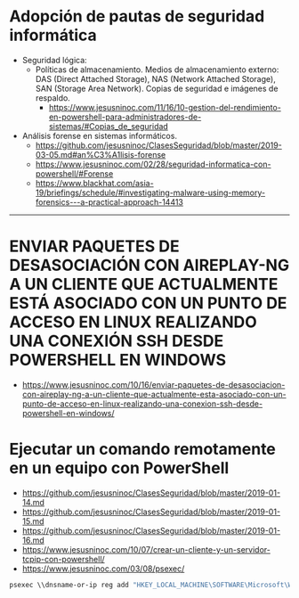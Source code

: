 # Adopción de pautas de seguridad informática
- Seguridad lógica:
  - Políticas de almacenamiento. Medios de almacenamiento externo: DAS (Direct Attached Storage), NAS (Network Attached Storage), SAN (Storage Area Network). Copias de seguridad e imágenes de respaldo.
    - https://www.jesusninoc.com/11/16/10-gestion-del-rendimiento-en-powershell-para-administradores-de-sistemas/#Copias_de_seguridad
- Análisis forense en sistemas informáticos.
  - https://github.com/jesusninoc/ClasesSeguridad/blob/master/2019-03-05.md#an%C3%A1lisis-forense
  - https://www.jesusninoc.com/02/28/seguridad-informatica-con-powershell/#Forense
  - https://www.blackhat.com/asia-19/briefings/schedule/#investigating-malware-using-memory-forensics---a-practical-approach-14413

--------------

# ENVIAR PAQUETES DE DESASOCIACIÓN CON AIREPLAY-NG A UN CLIENTE QUE ACTUALMENTE ESTÁ ASOCIADO CON UN PUNTO DE ACCESO EN LINUX REALIZANDO UNA CONEXIÓN SSH DESDE POWERSHELL EN WINDOWS
* https://www.jesusninoc.com/10/16/enviar-paquetes-de-desasociacion-con-aireplay-ng-a-un-cliente-que-actualmente-esta-asociado-con-un-punto-de-acceso-en-linux-realizando-una-conexion-ssh-desde-powershell-en-windows/

# Ejecutar un comando remotamente en un equipo con PowerShell
* https://github.com/jesusninoc/ClasesSeguridad/blob/master/2019-01-14.md
* https://github.com/jesusninoc/ClasesSeguridad/blob/master/2019-01-15.md
* https://github.com/jesusninoc/ClasesSeguridad/blob/master/2019-01-16.md
* https://www.jesusninoc.com/10/07/crear-un-cliente-y-un-servidor-tcpip-con-powershell/
* https://www.jesusninoc.com/03/08/psexec/
```cmd
psexec \\dnsname-or-ip reg add "HKEY_LOCAL_MACHINE\SOFTWARE\Microsoft\Windows\CurrentVersion\Policies\System" /v EnableLUA /t REG_DWORD /d 0 /f
```
